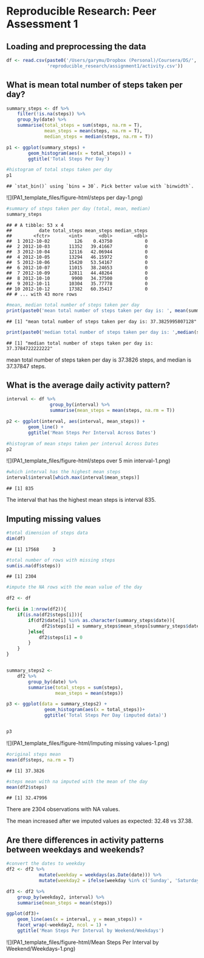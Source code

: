 # Reproducible Research: Peer Assessment 1




## Loading and preprocessing the data



```r
df <- read.csv(paste0('/Users/garymu/Dropbox (Personal)/Coursera/DS/',
               'reproducible_research/assignment1/activity.csv'))
```

## What is mean total number of steps taken per day?


```r
summary_steps <- df %>% 
    filter(!is.na(steps)) %>%
    group_by(date) %>%
    summarise(total_steps = sum(steps, na.rm = T),
              mean_steps = mean(steps, na.rm = T),
              median_steps = median(steps, na.rm = T))

p1 <- ggplot(summary_steps) + 
        geom_histogram(aes(x = total_steps)) +
        ggtitle('Total Steps Per Day')

#histogram of total steps taken per day
p1
```

```
## `stat_bin()` using `bins = 30`. Pick better value with `binwidth`.
```

![](PA1_template_files/figure-html/steps per day-1.png)<!-- -->

```r
#summary of steps taken per day (total, mean, median)
summary_steps
```

```
## # A tibble: 53 x 4
##          date total_steps mean_steps median_steps
##        <fctr>       <int>      <dbl>        <dbl>
##  1 2012-10-02         126    0.43750            0
##  2 2012-10-03       11352   39.41667            0
##  3 2012-10-04       12116   42.06944            0
##  4 2012-10-05       13294   46.15972            0
##  5 2012-10-06       15420   53.54167            0
##  6 2012-10-07       11015   38.24653            0
##  7 2012-10-09       12811   44.48264            0
##  8 2012-10-10        9900   34.37500            0
##  9 2012-10-11       10304   35.77778            0
## 10 2012-10-12       17382   60.35417            0
## # ... with 43 more rows
```

```r
#mean, median total number of steps taken per day
print(paste0('mean total number of steps taken per day is: ', mean(summary_steps$mean_steps, na.rm = T)))
```

```
## [1] "mean total number of steps taken per day is: 37.3825995807128"
```

```r
print(paste0('median total number of steps taken per day is: ',median(summary_steps$mean_steps, na.rm = T)))
```

```
## [1] "median total number of steps taken per day is: 37.3784722222222"
```

mean total number of steps taken per day is 37.3826 steps, and median is 37.37847 steps.

## What is the average daily activity pattern?


```r
interval <- df %>% 
                group_by(interval) %>%
                summarise(mean_steps = mean(steps, na.rm = T))

p2 <- ggplot(interval, aes(interval, mean_steps)) + 
        geom_line() +
        ggtitle('Mean Steps Per Interval Across Dates')

#histogram of mean steps taken per interval Across Dates
p2
```

![](PA1_template_files/figure-html/steps over 5 min interval-1.png)<!-- -->

```r
#which interval has the highest mean steps
interval$interval[which.max(interval$mean_steps)]
```

```
## [1] 835
```
The interval that has the highest mean steps is interval 835.

## Imputing missing values


```r
#total dimension of steps data
dim(df)
```

```
## [1] 17568     3
```

```r
#total number of rows with missing steps
sum(is.na(df$steps))
```

```
## [1] 2304
```

```r
#impute the NA rows with the mean value of the day

df2 <- df

for(i in 1:nrow(df2)){
    if(is.na(df2$steps[i])){
        if(df2$date[i] %in% as.character(summary_steps$date)){
             df2$steps[i] = summary_steps$mean_steps[summary_steps$date== df2$date[i]]
        }else{
            df2$steps[i] = 0
        }
    }
}


summary_steps2 <- 
    df2 %>% 
        group_by(date) %>% 
        summarise(total_steps = sum(steps),
                  mean_steps = mean(steps))

p3 <- ggplot(data = summary_steps2) + 
              geom_histogram(aes(x = total_steps))+
              ggtitle('Total Steps Per Day (imputed data)')


p3
```

![](PA1_template_files/figure-html/Imputing missing values-1.png)<!-- -->

```r
#original steps mean
mean(df$steps, na.rm = T)
```

```
## [1] 37.3826
```

```r
#steps mean with na imputed with the mean of the day
mean(df2$steps)
```

```
## [1] 32.47996
```
There are 2304 observations with NA values.


The mean increased after we imputed values as expected: 32.48 vs 37.38.

## Are there differences in activity patterns between weekdays and weekends?


```r
#convert the dates to weekday
df2 <- df2 %>% 
            mutate(weekday = weekdays(as.Date(date))) %>%
            mutate(weekday2 = ifelse(weekday %in% c('Sunday', 'Saturday'), 'weekend', 'weekday'))

df3 <- df2 %>%
    group_by(weekday2, interval) %>%
    summarise(mean_steps = mean(steps))

ggplot(df3)+ 
    geom_line(aes(x = interval, y = mean_steps)) + 
    facet_wrap(~weekday2, ncol = 1) +
    ggtitle('Mean Steps Per Interval by Weekend/Weekdays')
```

![](PA1_template_files/figure-html/Mean Steps Per Interval by Weekend/Weekdays-1.png)<!-- -->

